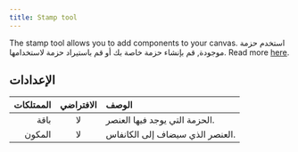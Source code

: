 ```yaml
---
title: Stamp tool
---
```


The stamp tool allows you to add components to your canvas.
استخدم حزمة موجودة, قم بإنشاء حزمة خاصة بك أو قم باستيراد حزمة لاستخدامها. Read more [here](../pack).

## الإعدادات

| الممتلكات | الافتراضي | الوصف                                           |
| --------: | :-------: | :---------------------------------------------- |
|      باقة |     لا    | الحزمة التي يوجد فيها العنصر.   |
|    المكون |     لا    | العنصر الذي سيضاف إلى الكانفاس. |
